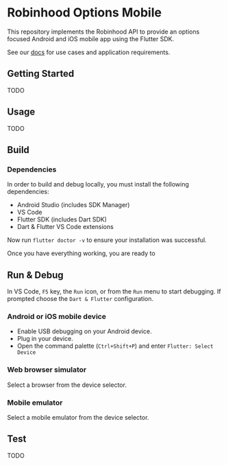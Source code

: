 # Robinhood Options Mobile

This repository implements the Robinhood API to provide an options focused Android and iOS mobile app using the Flutter SDK.

See our [docs](https://ciinc.github.io/robinhood-options-mobile/) for use cases and application requirements.

## Getting Started

TODO

## Usage

TODO

## Build

### Dependencies

In order to build and debug locally, you must install the following dependencies:

- Android Studio (includes SDK Manager)
- VS Code
- Flutter SDK (includes Dart SDK)
- Dart & Flutter VS Code extensions

Now run ```flutter doctor -v``` to ensure your installation was successful.

Once you have everything working, you are ready to  

## Run & Debug

In VS Code, ```F5``` key, the ```Run``` icon, or from the ```Run``` menu to start debugging.
If prompted choose the ```Dart & Flutter``` configuration.

### Android or iOS mobile device

- Enable USB debugging on your Android device.
- Plug in your device. 
- Open the command palette (```Ctrl+Shift+P```) and enter ```Flutter: Select Device```

### Web browser simulator

Select a browser from the device selector.

### Mobile emulator 

Select a mobile emulator from the device selector.

## Test

TODO
